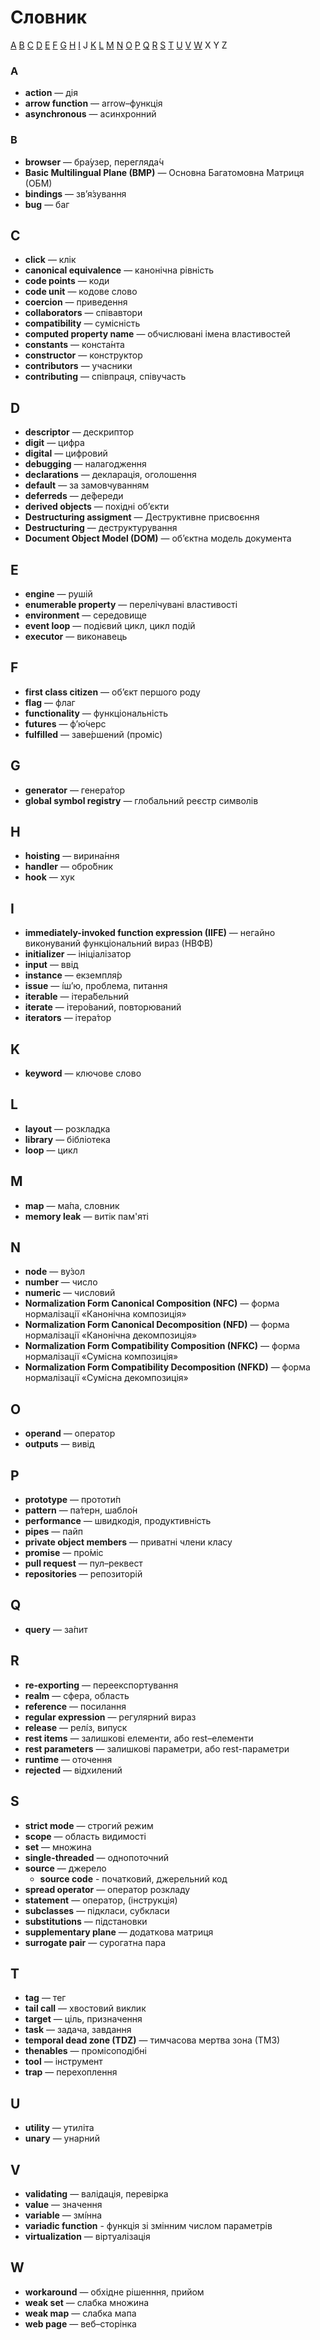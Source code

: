# Словник

[A](#a) [B](#b) [C](#c) [D](#d) [E](#e) [F](#f) [G](#g) [H](#h) [I](#i) J [K](#k) [L](#l) [M](#m) [N](#n) [O](#o) [P](#p) [Q](#q) [R](#r) [S](#s) [T](#t) [U](#u) [V](#v) [W](#w) X Y Z

### A

* **action** — дія
* **arrow function** — аrrow–функція
* **asynchronous** — асинхронний

### B

* **browser** — бра́узер, перегляда́ч
* **Basic Multilingual Plane (BMP)** — Основна Багатомовна Матриця (ОБМ)
* **bindings** — зв’я́зування
* **bug** — баг

## C

* **click** — клік
* **canonical equivalence** — канонічна рівність
* **code points** — коди
* **code unit** — кодове слово
* **coercion** — приведення
* **collaborators** — співавтори
* **compatibility** — сумісність
* **computed property name** — обчислювані імена властивостей
* **constants** — конста́нта
* **constructor** — конструктор
* **contributors** — учасники
* **сontributing** — співпраця, співучасть

## D

* **descriptor** — дескриптор
* **digit** — цифра
* **digital** — цифровий
* **debugging** — налагодження
* **declarations** — декларація, оголошення
* **default** — за замовчуванням
* **deferreds** — де́фереди
* **derived objects** — похідні об’єкти
* **Destructuring assigment** — Деструктивне присвоєння
* **Destructuring** — деструктурування
* **Document Object Model (DOM)** — об’єктна модель документа

## E

* **engine** — рушій
* **enumerable property** — перелічувані властивості
* **environment** — середовище
* **event loop** — подієвий цикл, цикл подій
* **executor** — виконавець

## F

* **first class citizen** — об’єкт першого роду
* **flag** — флаг
* **functionality** — функціональність
* **futures** — ф’ю́черс
* **fulfilled** — заве́ршений (проміс)

## G

* **generator** — генера́тор
* **global symbol registry** — глобальний реєстр символів

## H

* **hoisting** — вирина́ння
* **handler** — обро́бник
* **hook** — хук

## I

* **immediately-invoked function expression (IIFE)** — негайно виконуваний функціональний вираз (НВФВ)
* **initializer** — ініціалізатор
* **input** — ввід
* **instance** — екземпля́р
* **issue** — і́ш’ю, проблема, питання
* **iterable** — ітера́бельний
* **iterate** — ітеро́ваний, повторюваний
* **iterators** — ітера́тор

## K

* **keyword** — ключове слово

## L

* **layout** — розкладка
* **library** — бібліотека
* **loop** — цикл

## M

* **map** — ма́па, словник
* **memory leak** — витік пам'яті

## N

* **node** — ву́зол
* **number** — число
* **numeric** — числовий
* **Normalization Form Canonical Composition (NFC)** — форма нормалізації «Канонічна композиція»
* **Normalization Form Canonical Decomposition (NFD)** — форма нормалізації «Канонічна декомпозиція»
* **Normalization Form Compatibility Composition (NFKC)** — форма нормалізації «Сумісна композиція»
* **Normalization Form Compatibility Decomposition (NFKD)** — форма нормалізації «Сумісна декомпозиція»

## O

* **operand** — оператор
* **outputs** — вивід

## P

* **prototype** — прототи́п
* **pattern** — па́терн, шабло́н
* **performance** — швидкодія, продуктивність
* **pipes** — пайп
* **private object members** — приватні члени класу
* **promise** — про́міс
* **pull request** — пул–реквест
* **repositories** — репозиторій

## Q

* **query** — за́пит

## R

* **re-exporting** — переекспортування
* **realm** — сфера, область
* **reference** — посилання
* **regular expression** — регулярний вираз
* **release** — релі́з, випуск
* **rest items** — залишкові елементи, або rest–елементи
* **rest parameters** — залишкові параметри, або rest-параметри
* **runtime** — оточення
* **rejected** — відхилений

## S

* **strict mode** — строгий режим
* **scope** — область видимості
* **set** — множина
* **single-threaded** — однопоточний 
* **source** — джерело
    * **source code** - початковий, джерельний код
* **spread operator** — оператор розкладу
* **statement** — оператор, (інструкція)
* **subclasses** — підкласи, субкласи
* **substitutions** — підстановки
* **supplementary plane** — додаткова матриця
* **surrogate pair** — сурогатна пара

## T

* **tag** — тег
* **tail call** — хвостовий виклик
* **target** — ціль, призначення
* **task** — задача, завдання
* **temporal dead zone (TDZ)** — тимчасова мертва зона (ТМЗ)
* **thenables** — промісоподібні
* **tool** — інструмент
* **trap** — перехоплення

## U

* **utility** — утиліта
* **unary** — унарний

## V

* **validating** — валідація, перевірка
* **value** — значення
* **variable** — змі́нна
* **variadic function** - функція зі змінним числом параметрів
* **virtualization** — віртуалізація

## W

* **workaround** — обхідне рішенння, прийом
* **weak set** — слабка множина
* **weak map** — слабка мапа
* **web page** — веб–сторінка
